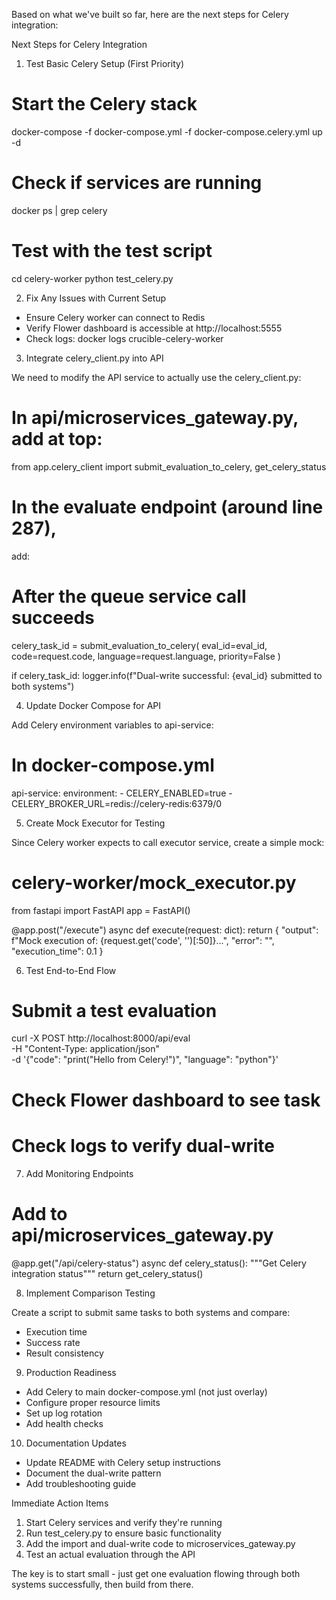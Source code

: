  Based on what we've built so far, here are the
  next steps for Celery integration:

  Next Steps for Celery Integration

  1. Test Basic Celery Setup (First Priority)

  # Start the Celery stack
  docker-compose -f docker-compose.yml -f
  docker-compose.celery.yml up -d

  # Check if services are running
  docker ps | grep celery

  # Test with the test script
  cd celery-worker
  python test_celery.py

  2. Fix Any Issues with Current Setup

  - Ensure Celery worker can connect to Redis
  - Verify Flower dashboard is accessible at
  http://localhost:5555
  - Check logs: docker logs 
  crucible-celery-worker

  3. Integrate celery_client.py into API

  We need to modify the API service to actually
  use the celery_client.py:

  # In api/microservices_gateway.py, add at top:
  from app.celery_client import
  submit_evaluation_to_celery, get_celery_status

  # In the evaluate endpoint (around line 287), 
  add:
  # After the queue service call succeeds
  celery_task_id = submit_evaluation_to_celery(
      eval_id=eval_id,
      code=request.code,
      language=request.language,
      priority=False
  )

  if celery_task_id:
      logger.info(f"Dual-write successful: 
  {eval_id} submitted to both systems")

  4. Update Docker Compose for API

  Add Celery environment variables to
  api-service:
  # In docker-compose.yml
  api-service:
    environment:
      - CELERY_ENABLED=true
      -
  CELERY_BROKER_URL=redis://celery-redis:6379/0

  5. Create Mock Executor for Testing

  Since Celery worker expects to call executor
  service, create a simple mock:
  # celery-worker/mock_executor.py
  from fastapi import FastAPI
  app = FastAPI()

  @app.post("/execute")
  async def execute(request: dict):
      return {
          "output": f"Mock execution of: 
  {request.get('code', '')[:50]}...",
          "error": "",
          "execution_time": 0.1
      }

  6. Test End-to-End Flow

  # Submit a test evaluation
  curl -X POST http://localhost:8000/api/eval \
    -H "Content-Type: application/json" \
    -d '{"code": "print(\"Hello from Celery!\")",
   "language": "python"}'

  # Check Flower dashboard to see task
  # Check logs to verify dual-write

  7. Add Monitoring Endpoints

  # Add to api/microservices_gateway.py
  @app.get("/api/celery-status")
  async def celery_status():
      """Get Celery integration status"""
      return get_celery_status()

  8. Implement Comparison Testing

  Create a script to submit same tasks to both
  systems and compare:
  - Execution time
  - Success rate
  - Result consistency

  9. Production Readiness

  - Add Celery to main docker-compose.yml (not
  just overlay)
  - Configure proper resource limits
  - Set up log rotation
  - Add health checks

  10. Documentation Updates

  - Update README with Celery setup instructions
  - Document the dual-write pattern
  - Add troubleshooting guide

  Immediate Action Items

  1. Start Celery services and verify they're 
  running
  2. Run test_celery.py to ensure basic 
  functionality
  3. Add the import and dual-write code to 
  microservices_gateway.py
  4. Test an actual evaluation through the API

  The key is to start small - just get one
  evaluation flowing through both systems
  successfully, then build from there.